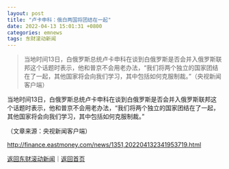 ```yaml
---
layout: post
title: "卢卡申科：俄白两国将团结在一起"
date: 2022-04-13 15:01:31 +0800
categories: emnews
tags: 东财滚动新闻
---
```

> 当地时间13日，白俄罗斯总统卢卡申科在谈到白俄罗斯是否会并入俄罗斯联邦这个话题时表示，他和普京不会用老办法，“我们将两个独立的国家团结在了一起，其他国家将会向我们学习，其中包括如何克服制裁。”（央视新闻客户端）

<p>当地时间13日，白俄罗斯总统卢卡申科在谈到白俄罗斯是否会并入俄罗斯联邦这个话题时表示，他和普京不会用老办法，“我们将两个独立的国家团结在了一起，其他国家将会向我们学习，其中包括如何克服制裁。”</p><p class="em_media">（文章来源：央视新闻客户端）</p>

<http://finance.eastmoney.com/news/1351,202204132341953719.html>

[返回东财滚动新闻](//finews.withounder.com/emnews/)｜[返回首页](//finews.withounder.com/)